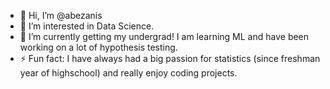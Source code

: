 - 👋 Hi, I’m @abezanis
- 👀 I’m interested in Data Science.
- 🌱 I’m currently getting my undergrad! I am learning ML and have been working on a lot of hypothesis testing.
- ⚡ Fun fact: I have always had a big passion for statistics (since freshman year of highschool) and really enjoy coding projects. 

<!---
abezanis/abezanis is a ✨ special ✨ repository because its `README.md` (this file) appears on your GitHub profile.
You can click the Preview link to take a look at your changes.
--->
